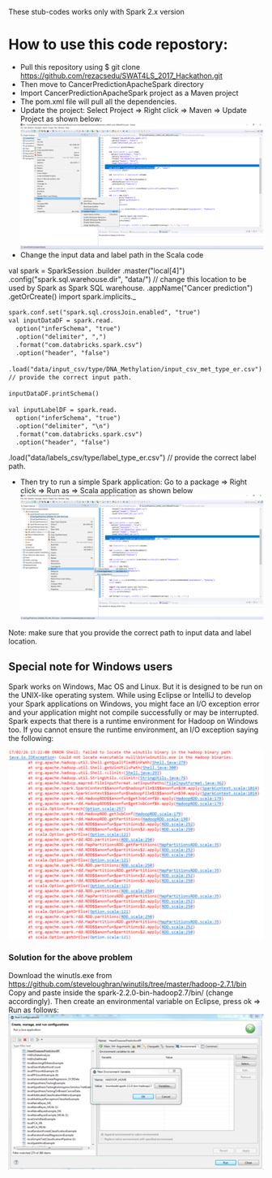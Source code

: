 These stub-codes works only with Spark 2.x version
# How to use this code repostory: 
- Pull this repository using $ git clone https://github.com/rezacsedu/SWAT4LS_2017_Hackathon.git 
- Then move to CancerPredictionApacheSpark directory
- Import CancerPredictionApacheSpark project as a Maven project 
- The pom.xml file will pull all the dependencies. 
- Update the project: Select Project => Right click => Maven => Update Project as shown below:
![Prject update](Maven.png)
- Change the input data and label path in the Scala code  

val spark = SparkSession
      .builder
      .master("local[4]")
      .config("spark.sql.warehouse.dir", "data/") // change this location to be used by Spark as Spark SQL warehouse. 
      .appName("Cancer prediction")
      .getOrCreate()
      import spark.implicits._

    spark.conf.set("spark.sql.crossJoin.enabled", "true")
    val inputDataDF = spark.read.
      option("inferSchema", "true")
      .option("delimiter", ",")
      .format("com.databricks.spark.csv")
      .option("header", "false")
      .load("data/input_csv/type/DNA_Methylation/input_csv_met_type_er.csv")  // provide the correct input path.

    inputDataDF.printSchema()

    val inputLabelDF = spark.read.
      option("inferSchema", "true")
      .option("delimiter", "\n")
      .format("com.databricks.spark.csv")
      .option("header", "false")
.load("data/labels_csv/type/label_type_er.csv")  // provide the correct label path.

- Then try to run a simple Spark application: Go to a package => Right click => Run as => Scala application as shown below
![Prject update](Maven2.png)

Note: make sure that you provide the correct path to input data and label location. 

## Special note for Windows users 
Spark works on Windows, Mac OS and Linux. But it is designed to be run on the UNIX-like operating system. 
While using Eclipse or IntelliJ to develop your Spark applications on Windows, you might face an I/O exception error and your application might not compile successfully or may be interrupted. Spark expects that there is a runtime environment for Hadoop on Windows too. If you cannot ensure the runtime environment, an I/O exception saying the following:

![Prject update](Hadoop.png)

### Solution for the above problem
Download the winutls.exe from https://github.com/steveloughran/winutils/tree/master/hadoop-2.7.1/bin
Copy and paste inside the spark-2.2.0-bin-hadoop2.7/bin/ (change accordingly). 
Then create an environmental variable on Eclipse, press ok => Run as follows: 
![Prject update](set_hadoop_home.png)




